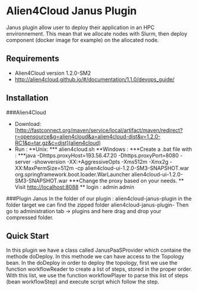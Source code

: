 # Alien4Cloud Janus Plugin 

Janus plugin allow user to deploy their application in an HPC environnement. 
This mean that we allocate nodes with Slurm, then deploy component (docker image for example) on the allocated node.


## Requirements

- Alien4Cloud version 1.2.0-SM2
- http://alien4cloud.github.io/#/documentation/1.1.0/devops_guide/


## Installation
###Alien4Cloud
* Download: [http://fastconnect.org/maven/service/local/artifact/maven/redirect?r=opensource&g=alien4cloud&a=alien4cloud-dist&v=1.2.0-RC1&p=tar.gz&c=dist](alien4cloud)
* Run : 
**Unix:
*** alien4cloud.sh
**Windows :
***Create a .bat file with :
***java -Dhttps.proxyHost=193.56.47.20 -Dhttps.proxyPort=8080 -server -showversion -XX:+AggressiveOpts -Xms512m -Xmx2g -XX:MaxPermSize=512m -cp alien4cloud-ui-1.2.0-SM3-SNAPSHOT.war org.springframework.boot.loader.WarLauncher alien4cloud-ui-1.2.0-SM3-SNAPSHOT.war
***Change the proxy based on your needs.
** Visit [http://localhost:8088](http://localhost:8088)
** login : admin admin

###Plugin Janus
In the folder of our plugin : alien4cloud-janus-plugin in the folder target we can find the zipped folder alien4cloud-janus-plugin-<version>
Then go to administration tab -> plugins and here drag and drop your compressed folder.


## Quick Start
In this plugin we have a class called JanusPaaSProvider which containe the methode doDeploy. In this methode we can have access to the Topology bean. 
In the doDeploy in order to deploy the topology, first we use the function workflowReader to create a list of steps, stored in the proper order.
With this list, we use the function workflowPlayer to parse this list of steps (bean workflowStep) and execute script which follow the step.
